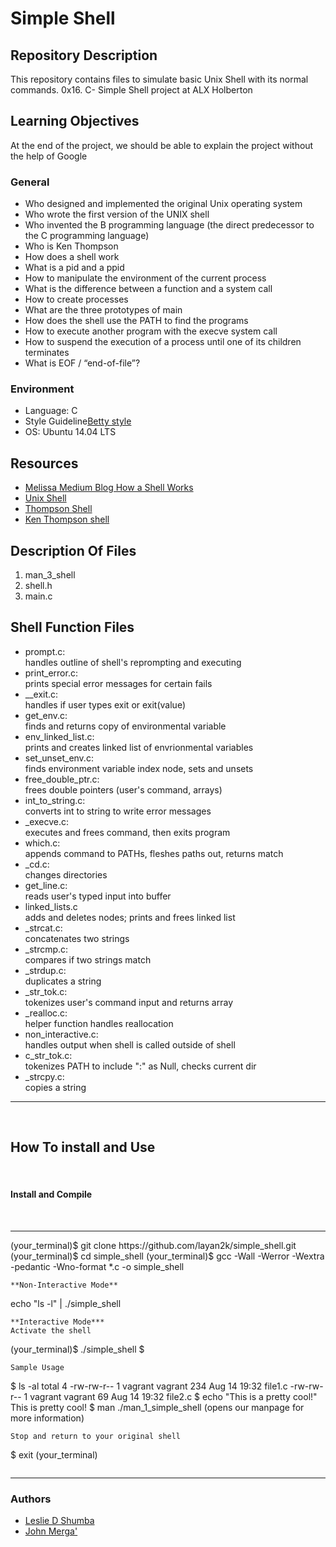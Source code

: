 <h1 align-"center">Simple Shell </h1>

## Repository Description
<p> This repository contains files to simulate basic Unix Shell with its normal commands.
0x16. C- Simple Shell project at ALX Holberton </p>

<h2>Learning Objectives</h2>
<p>At the end of the project, we should be able to explain the project without the help of Google</p>

<h3>General</h3>
<ul>
    <li>Who designed and implemented the original Unix operating system</li>
    <li>Who wrote the first version of the UNIX shell</li>
    <li>Who invented the B programming language (the direct predecessor to the C programming language)</li>
    <li>Who is Ken Thompson</li>
    <li>How does a shell work</li>
    <li>What is a pid and a ppid</li>
    <li>How to manipulate the environment of the current process</li>
    <li>What is the difference between a function and a system call</li>
    <li>How to create processes</li>
    <li>What are the three prototypes of main</li>
    <li>How does the shell use the PATH to find the programs</li>
    <li>How to execute another program with the execve system call</li>
    <li>How to suspend the execution of a process until one of its children terminates</li>
    <li>What is EOF / “end-of-file”?</li>
</ul>
<h3>Environment</h3>
<ul>
    <li>Language: C</li>
    <li>Style Guideline<a href="https://github.com/holbertonschool/Betty/wiki">Betty style</a></li>
    <li>OS: Ubuntu 14.04 LTS</li>
</ul>
<h2>Resources</h2>
<ul>
    <li><a href="https://medium.com/@MelissaNg__/how-a-shell-works-8a5a461c1910">Melissa Medium Blog How a Shell Works</a></li>
    <li><a href="https://en.wikipedia.org/wiki/Unix_shell">Unix Shell</a></li>
    <li><a href="https://en.wikipedia.org/wiki/Thompson_shell">Thompson Shell</a></li>
    <li><a href="https://en.wikipedia.org/wiki/Ken_Thompson">Ken Thompson shell</a></li>
</ul>
<h2>Description Of Files</h2>
<ol>
    <li>man_3_shell</li>
    <li>shell.h</li>
    <li>main.c</li>
</ol>
<h2>Shell Function Files</h2>
<ul>
    <li>prompt.c: <br>handles outline of shell's reprompting and executing</li>
    <li>print_error.c: <br>prints special error messages for certain fails</li>
    <li>__exit.c: <br>handles if user types exit or exit(value)</li>
    <li>get_env.c: <br>finds and returns copy of environmental variable</li>
    <li>env_linked_list.c: <br>prints and creates linked list of envrionmental variables</li>
    <li>set_unset_env.c: <br>finds environment variable index node, sets and unsets</li>
    <li>free_double_ptr.c: <br>frees double pointers (user's command, arrays)</li>
    <li>int_to_string.c: <br>converts int to string to write error messages</li>
    <li>_execve.c: <br>executes and frees command, then exits program</li>
    <li>which.c:  <br>appends command to PATHs, fleshes paths out, returns match</li>
    <li>_cd.c: <br>changes directories</li>
    <li>get_line.c: <br>reads user's typed input into buffer</li>
    <li>linked_lists.c <br>adds and deletes nodes; prints and frees linked list</li>
    <li>_strcat.c: <br>concatenates two strings</li>
    <li>_strcmp.c: <br>compares if two strings match</li>
    <li>_strdup.c: <br>duplicates a string</li>
    <li>_str_tok.c: <br>tokenizes user's command input and returns array</li>
    <li>_realloc.c: <br>helper function handles reallocation</li>
    <li>non_interactive.c: <br>handles output when shell is called outside of shell</li>
    <li>c_str_tok.c: <br>tokenizes PATH to include ":" as Null, checks current dir</li>
    <li>_strcpy.c: <br>copies a string</li>
</ul>
<hr>
<br>
<h2>How To install and Use</h2>
<br>
<h4>Install and Compile</h4>
<br>
<hr>
(your_terminal)$ git clone https://github.com/layan2k/simple_shell.git
(your_terminal)$ cd simple_shell
(your_terminal)$ gcc -Wall -Werror -Wextra -pedantic -Wno-format *.c -o simple_shell

```
**Non-Interactive Mode**
```
echo "ls -l" | ./simple_shell
```
**Interactive Mode***
Activate the shell
```
(your_terminal)$ ./simple_shell
$
```
Sample Usage
```
$ ls -al
total 4
-rw-rw-r-- 1 vagrant vagrant   234 Aug 14 19:32 file1.c
-rw-rw-r-- 1 vagrant vagrant    69 Aug 14 19:32 file2.c
$ echo "This is a pretty cool!"
This is pretty cool!
$ man ./man_1_simple_shell (opens our manpage for more information)
```
Stop and return to your original shell
```
$ exit
(your_terminal)
```
```
<hr>
<h3>Authors</h3>
<ul>
<li><a href="https://github.com/layan2k">Leslie D Shumba</a></li>
<li><a href="https://github.com/johnmerga">John Merga'</a></li>
</ul>